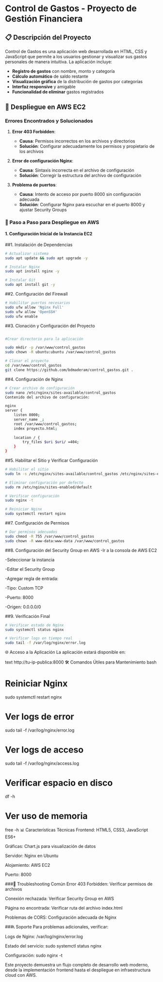 # Control de Gastos - Proyecto de Gestión Financiera

## 📋 Descripción del Proyecto

Control de Gastos es una aplicación web desarrollada en HTML, CSS y JavaScript que permite a los usuarios gestionar y visualizar sus gastos personales de manera intuitiva. La aplicación incluye:

- **Registro de gastos** con nombre, monto y categoría
- **Cálculo automático** de saldo restante
- **Visualización gráfica** de la distribución de gastos por categorías
- **Interfaz responsive** y amigable
- **Funcionalidad de eliminar** gastos registrados

## 🚀 Despliegue en AWS EC2

### Errores Encontrados y Solucionados

1. **Error 403 Forbidden**: 
   - **Causa**: Permisos incorrectos en los archivos y directorios
   - **Solución**: Configurar adecuadamente los permisos y propietario de los archivos

2. **Error de configuración Nginx**:
   - **Causa**: Sintaxis incorrecta en el archivo de configuración
   - **Solución**: Corregir la estructura del archivo de configuración

3. **Problema de puertos**:
   - **Causa**: Intento de acceso por puerto 8000 sin configuración adecuada
   - **Solución**: Configurar Nginx para escuchar en el puerto 8000 y ajustar Security Groups

### 📝 Paso a Paso para Despliegue en AWS

#### 1. Configuración Inicial de la Instancia EC2


##1. Instalación de Dependencias
```bash
# Actualizar sistema
sudo apt update && sudo apt upgrade -y

# Instalar Nginx
sudo apt install nginx -y

# Instalar Git
sudo apt install git -y
```

##2. Configuración del Firewall
```bash
# Habilitar puertos necesarios
sudo ufw allow 'Nginx Full'
sudo ufw allow 'OpenSSH'
sudo ufw enable
```
##3. Clonación y Configuración del Proyecto
```bash

#Crear directorio para la aplicación

sudo mkdir -p /var/www/control_gastos
sudo chown -R ubuntu:ubuntu /var/www/control_gastos

# Clonar el proyecto
cd /var/www/control_gastos
git clone https://github.com/bdmaderam/control_gastos.git .
```

##4. Configuración de Nginx
```bash
# Crear archivo de configuración
sudo nano /etc/nginx/sites-available/control_gastos
Contenido del archivo de configuración:

nginx
server {
    listen 8000;
    server_name _;
    root /var/www/control_gastos;
    index proyecto.html;
    
    location / {
        try_files $uri $uri/ =404;
    }
}
```
##5. Habilitar el Sitio y Verificar Configuración
```bash
# Habilitar el sitio
sudo ln -s /etc/nginx/sites-available/control_gastos /etc/nginx/sites-enabled/

# Eliminar configuración por defecto
sudo rm /etc/nginx/sites-enabled/default

# Verificar configuración
sudo nginx -t

# Reiniciar Nginx
sudo systemctl restart nginx
```
##7. Configuración de Permisos
```bash
# Dar permisos adecuados
sudo chmod -R 755 /var/www/control_gastos
sudo chown -R www-data:www-data /var/www/control_gastos

```

##8. Configuración del Security Group en AWS
-Ir a la consola de AWS EC2

-Seleccionar la instancia

-Editar el Security Group

-Agregar regla de entrada:

-Tipo: Custom TCP

-Puerto: 8000

-Origen: 0.0.0.0/0

##9. Verificación Final
```bash
# Verificar estado de Nginx
sudo systemctl status nginx

# Verificar logs en tiempo real
sudo tail -f /var/log/nginx/error.log
```
🌐 Acceso a la Aplicación
La aplicación estará disponible en:

text
http://tu-ip-publica:8000
🛠️ Comandos Útiles para Mantenimiento
bash
# Reiniciar Nginx
sudo systemctl restart nginx

# Ver logs de error
sudo tail -f /var/log/nginx/error.log

# Ver logs de acceso
sudo tail -f /var/log/nginx/access.log

# Verificar espacio en disco
df -h

# Ver uso de memoria
free -h
📊 Características Técnicas
Frontend: HTML5, CSS3, JavaScript ES6+

Gráficas: Chart.js para visualización de datos

Servidor: Nginx en Ubuntu

Alojamiento: AWS EC2

Puerto: 8000

###🔧 Troubleshooting Común
Error 403 Forbidden: Verificar permisos de archivos

Conexión rechazada: Verificar Security Group en AWS

Página no encontrada: Verificar ruta del archivo index.html

Problemas de CORS: Configuración adecuada de Nginx

###📞 Soporte
Para problemas adicionales, verificar:

Logs de Nginx: /var/log/nginx/error.log

Estado del servicio: sudo systemctl status nginx

Configuración: sudo nginx -t

Este proyecto demuestra un flujo completo de desarrollo web moderno, desde la implementación frontend hasta el despliegue en infraestructura cloud con AWS.
